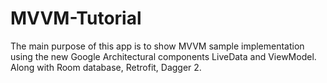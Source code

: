 # MVVM-Tutorial
The main purpose of this app is to show MVVM sample implementation using the new Google Architectural components LiveData and ViewModel. Along with Room database, Retrofit, Dagger 2.
